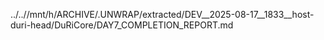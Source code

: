 ../..//mnt/h/ARCHIVE/.UNWRAP/extracted/DEV__2025-08-17__1833__host-duri-head/DuRiCore/DAY7_COMPLETION_REPORT.md